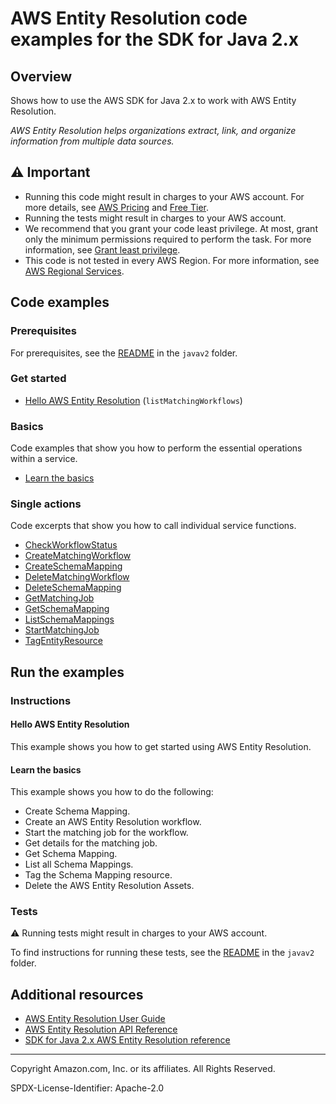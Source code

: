 # AWS Entity Resolution code examples for the SDK for Java 2.x

## Overview

Shows how to use the AWS SDK for Java 2.x to work with AWS Entity Resolution.

<!--custom.overview.start-->
<!--custom.overview.end-->

_AWS Entity Resolution helps organizations extract, link, and organize information from multiple data sources._

## ⚠ Important

* Running this code might result in charges to your AWS account. For more details, see [AWS Pricing](https://aws.amazon.com/pricing/) and [Free Tier](https://aws.amazon.com/free/).
* Running the tests might result in charges to your AWS account.
* We recommend that you grant your code least privilege. At most, grant only the minimum permissions required to perform the task. For more information, see [Grant least privilege](https://docs.aws.amazon.com/IAM/latest/UserGuide/best-practices.html#grant-least-privilege).
* This code is not tested in every AWS Region. For more information, see [AWS Regional Services](https://aws.amazon.com/about-aws/global-infrastructure/regional-product-services).

<!--custom.important.start-->
<!--custom.important.end-->

## Code examples

### Prerequisites

For prerequisites, see the [README](../../README.md#Prerequisites) in the `javav2` folder.


<!--custom.prerequisites.start-->
<!--custom.prerequisites.end-->

### Get started

- [Hello AWS Entity Resolution](src/main/java/com/example/entity/HelloEntityResoultion.java#L19) (`listMatchingWorkflows`)


### Basics

Code examples that show you how to perform the essential operations within a service.

- [Learn the basics](src/main/java/com/example/entity/scenario/EntityResScenario.java)


### Single actions

Code excerpts that show you how to call individual service functions.

- [CheckWorkflowStatus](src/main/java/com/example/entity/scenario/EntityResActions.java#L377)
- [CreateMatchingWorkflow](src/main/java/com/example/entity/scenario/EntityResActions.java#L415)
- [CreateSchemaMapping](src/main/java/com/example/entity/scenario/EntityResActions.java#L216)
- [DeleteMatchingWorkflow](src/main/java/com/example/entity/scenario/EntityResActions.java#L182)
- [DeleteSchemaMapping](src/main/java/com/example/entity/scenario/EntityResActions.java#L123)
- [GetMatchingJob](src/main/java/com/example/entity/scenario/EntityResActions.java#L303)
- [GetSchemaMapping](src/main/java/com/example/entity/scenario/EntityResActions.java#L266)
- [ListSchemaMappings](src/main/java/com/example/entity/scenario/EntityResActions.java#L159)
- [StartMatchingJob](src/main/java/com/example/entity/scenario/EntityResActions.java#L340)
- [TagEntityResource](src/main/java/com/example/entity/scenario/EntityResActions.java#L502)


<!--custom.examples.start-->
<!--custom.examples.end-->

## Run the examples

### Instructions


<!--custom.instructions.start-->
<!--custom.instructions.end-->

#### Hello AWS Entity Resolution

This example shows you how to get started using AWS Entity Resolution.


#### Learn the basics

This example shows you how to do the following:

- Create Schema Mapping.
- Create an AWS Entity Resolution workflow.
- Start the matching job for the workflow.
- Get details for the matching job.
- Get Schema Mapping.
- List all Schema Mappings.
- Tag the Schema Mapping resource.
- Delete the AWS Entity Resolution Assets.

<!--custom.basic_prereqs.entityresolution_Scenario.start-->
<!--custom.basic_prereqs.entityresolution_Scenario.end-->


<!--custom.basics.entityresolution_Scenario.start-->
<!--custom.basics.entityresolution_Scenario.end-->


### Tests

⚠ Running tests might result in charges to your AWS account.


To find instructions for running these tests, see the [README](../../README.md#Tests)
in the `javav2` folder.



<!--custom.tests.start-->
<!--custom.tests.end-->

## Additional resources

- [AWS Entity Resolution User Guide](https://docs.aws.amazon.com/entityresolution/latest/userguide/what-is-service.html)
- [AWS Entity Resolution API Reference](https://docs.aws.amazon.com/entityresolution/latest/apireference/Welcome.html)
- [SDK for Java 2.x AWS Entity Resolution reference](https://sdk.amazonaws.com/java/api/latest/software/amazon/awssdk/services/entityresolution/package-summary.html)

<!--custom.resources.start-->
<!--custom.resources.end-->

---

Copyright Amazon.com, Inc. or its affiliates. All Rights Reserved.

SPDX-License-Identifier: Apache-2.0
